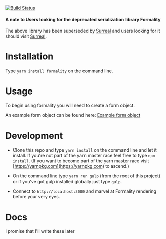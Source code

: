 [![Build Status](https://travis-ci.org/opr/formality.svg?branch=master)](https://travis-ci.org/opr/formality)

#### A note to Users looking for the deprecated serialization library Formality
The above library has been superseded by [Surreal]( https://www.npmjs.com/package/surreal) and users looking for it should visit [Surreal]( https://www.npmjs.com/package/surreal).

# Installation 

Type `yarn install formality` on the command line.


# Usage

To begin using formality you will need to create a form object.

An example form object can be found here: [Example form object](https://github.com/opr/formality/blob/master/assets/js/react/Formality/Logic/testForm.js)

# Development

- Clone this repo and type `yarn install` on the command line and let it install. If you're not part of the yarn master race feel free to type `npm install`. (If you want to become part of the yarn master race visit [https://yarnpkg.com](https://yarnpkg.com) to ascend.)

- On the command line type `yarn run gulp` (from the root of this project) or if you've got gulp installed globally just type `gulp`.

- Connect to `http://localhost:3000` and marvel at Formality rendering before your very eyes.

# Docs
I promise that I'll write these later
